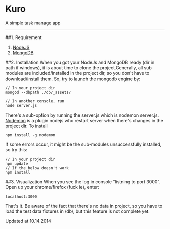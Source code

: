 # Kuro

A simple task manage app

---

##1. Requirement
1. [NodeJS](http://nodejs.org/)
2. [MongoDB](http://www.mongodb.org/)

##2. Installation
When you got your NodeJs and MongoDB ready (dir in path if windows), it is about time to clone the project.Generally, all sub modules are included/installed in the project dir, so you don't have to download/install them. So, try to launch the mongodb engine by:
```
// In your project dir
mongod --dbpath ./db/_assets/
```
```
// In another console, run
node server.js
```
There's a sub-option by running the server.js which is nodemon server.js. [Nodemon](http://nodemon.io/) is a plugin nodejs who restart server when there's changes in the project dir. To install
```
npm install -g nodemon
```
If some errors occur, it might be the sub-modules unsuccessfully installed, so try this:
```
// In your project dir
npm update
// If the below doesn't work
npm install
```
##3. Visualization
When you see the log in console "listning to port 3000". Open up your chrome/firefox (fuck ie), enter:
```
localhost:3000
```
That's it.
Be aware of the fact that there's no data in project, so you have to load the test data fixtures in /db/, but this feature is not complete yet.

Updated at 10.14.2014
